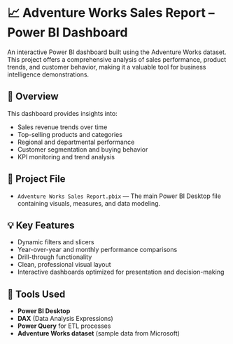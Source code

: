 # 📈 Adventure Works Sales Report – Power BI Dashboard

An interactive Power BI dashboard built using the Adventure Works dataset. This project offers a comprehensive analysis of sales performance, product trends, and customer behavior, making it a valuable tool for business intelligence demonstrations.

## 🧾 Overview

This dashboard provides insights into:

- Sales revenue trends over time
- Top-selling products and categories
- Regional and departmental performance
- Customer segmentation and buying behavior
- KPI monitoring and trend analysis

## 📁 Project File

- `Adventure Works Sales Report.pbix` — The main Power BI Desktop file containing visuals, measures, and data modeling.

## 💡 Key Features

- Dynamic filters and slicers
- Year-over-year and monthly performance comparisons
- Drill-through functionality
- Clean, professional visual layout
- Interactive dashboards optimized for presentation and decision-making

## 🧰 Tools Used

- **Power BI Desktop**
- **DAX** (Data Analysis Expressions)
- **Power Query** for ETL processes
- **Adventure Works dataset** (sample data from Microsoft)



